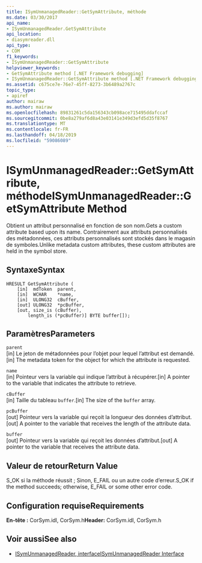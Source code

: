 ```yaml
---
title: ISymUnmanagedReader::GetSymAttribute, méthode
ms.date: 03/30/2017
api_name:
- ISymUnmanagedReader.GetSymAttribute
api_location:
- diasymreader.dll
api_type:
- COM
f1_keywords:
- ISymUnmanagedReader::GetSymAttribute
helpviewer_keywords:
- GetSymAttribute method [.NET Framework debugging]
- ISymUnmanagedReader::GetSymAttribute method [.NET Framework debugging]
ms.assetid: c675ce7e-76e7-45ff-8273-3b6489a2767c
topic_type:
- apiref
author: mairaw
ms.author: mairaw
ms.openlocfilehash: 89831261c5da156343cb098ace715495ddafccaf
ms.sourcegitcommit: 0be8a279af6d8a43e03141e349d3efd5d35f8767
ms.translationtype: MT
ms.contentlocale: fr-FR
ms.lasthandoff: 04/18/2019
ms.locfileid: "59086089"
---
```

# <a name="isymunmanagedreadergetsymattribute-method"></a><span data-ttu-id="ab1b3-102">ISymUnmanagedReader::GetSymAttribute, méthode</span><span class="sxs-lookup"><span data-stu-id="ab1b3-102">ISymUnmanagedReader::GetSymAttribute Method</span></span>
<span data-ttu-id="ab1b3-103">Obtient un attribut personnalisé en fonction de son nom.</span><span class="sxs-lookup"><span data-stu-id="ab1b3-103">Gets a custom attribute based upon its name.</span></span> <span data-ttu-id="ab1b3-104">Contrairement aux attributs personnalisés des métadonnées, ces attributs personnalisés sont stockés dans le magasin de symboles.</span><span class="sxs-lookup"><span data-stu-id="ab1b3-104">Unlike metadata custom attributes, these custom attributes are held in the symbol store.</span></span>  
  
## <a name="syntax"></a><span data-ttu-id="ab1b3-105">Syntaxe</span><span class="sxs-lookup"><span data-stu-id="ab1b3-105">Syntax</span></span>  
  
```  
HRESULT GetSymAttribute (  
    [in]  mdToken  parent,  
    [in]  WCHAR    *name,  
    [in]  ULONG32  cBuffer,  
    [out] ULONG32  *pcBuffer,  
    [out, size_is (cBuffer),  
        length_is (*pcBuffer)] BYTE buffer[]);  
```  
  
## <a name="parameters"></a><span data-ttu-id="ab1b3-106">Paramètres</span><span class="sxs-lookup"><span data-stu-id="ab1b3-106">Parameters</span></span>  
 `parent`  
 <span data-ttu-id="ab1b3-107">[in] Le jeton de métadonnées pour l’objet pour lequel l’attribut est demandé.</span><span class="sxs-lookup"><span data-stu-id="ab1b3-107">[in] The metadata token for the object for which the attribute is requested.</span></span>  
  
 `name`  
 <span data-ttu-id="ab1b3-108">[in] Pointeur vers la variable qui indique l’attribut à récupérer.</span><span class="sxs-lookup"><span data-stu-id="ab1b3-108">[in] A pointer to the variable that indicates the attribute to retrieve.</span></span>  
  
 `cBuffer`  
 <span data-ttu-id="ab1b3-109">[in] Taille du tableau `buffer`.</span><span class="sxs-lookup"><span data-stu-id="ab1b3-109">[in] The size of the `buffer` array.</span></span>  
  
 `pcBuffer`  
 <span data-ttu-id="ab1b3-110">[out] Pointeur vers la variable qui reçoit la longueur des données d’attribut.</span><span class="sxs-lookup"><span data-stu-id="ab1b3-110">[out] A pointer to the variable that receives the length of the attribute data.</span></span>  
  
 `buffer`  
 <span data-ttu-id="ab1b3-111">[out] Pointeur vers la variable qui reçoit les données d’attribut.</span><span class="sxs-lookup"><span data-stu-id="ab1b3-111">[out] A pointer to the variable that receives the attribute data.</span></span>  
  
## <a name="return-value"></a><span data-ttu-id="ab1b3-112">Valeur de retour</span><span class="sxs-lookup"><span data-stu-id="ab1b3-112">Return Value</span></span>  
 <span data-ttu-id="ab1b3-113">S_OK si la méthode réussit ; Sinon, E_FAIL ou un autre code d’erreur.</span><span class="sxs-lookup"><span data-stu-id="ab1b3-113">S_OK if the method succeeds; otherwise, E_FAIL or some other error code.</span></span>  
  
## <a name="requirements"></a><span data-ttu-id="ab1b3-114">Configuration requise</span><span class="sxs-lookup"><span data-stu-id="ab1b3-114">Requirements</span></span>  
 <span data-ttu-id="ab1b3-115">**En-tête :** CorSym.idl, CorSym.h</span><span class="sxs-lookup"><span data-stu-id="ab1b3-115">**Header:** CorSym.idl, CorSym.h</span></span>  
  
## <a name="see-also"></a><span data-ttu-id="ab1b3-116">Voir aussi</span><span class="sxs-lookup"><span data-stu-id="ab1b3-116">See also</span></span>

- [<span data-ttu-id="ab1b3-117">ISymUnmanagedReader, interface</span><span class="sxs-lookup"><span data-stu-id="ab1b3-117">ISymUnmanagedReader Interface</span></span>](../../../../docs/framework/unmanaged-api/diagnostics/isymunmanagedreader-interface.md)
